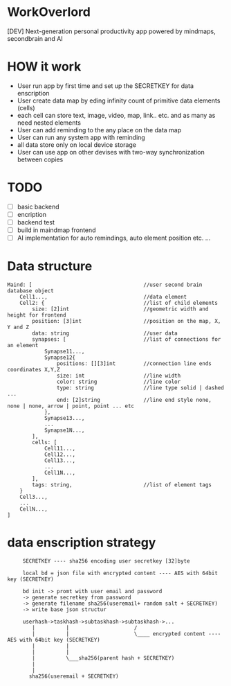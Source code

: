 # WorkOverlord

[DEV] Next-generation personal productivity app powered by mindmaps, secondbrain and AI

# HOW it work

- User run app by first time and set up the SECRETKEY for data enscription 
- User create data map by eding infinity count of primitive data elements (cells) 
- each cell can store text, image, video, map, link.. etc. and as many as need nested elements 
- User can add reminding to the any place on the data map
- User can run any system app with reminding 
- all data store only on local device storage
- User can use app on other devises with two-way synchronization between copies

# TODO

- [ ] basic backend
- [ ] encription
- [ ] backend test
- [ ] build in maindmap frontend
- [ ] AI implementation for auto remindings, auto element position etc.
...

# Data structure

```
Maind: [                                    //user second brain database object
    Cell1...,                               //data element
    Cell2: {                                //list of child elements
        size: [2]int                        //geometric width and height for frontend
        position: [3]int                    //position on the map, X, Y and Z
        data: string                        //user data
        synapses: [                         //list of connections for an element
            Synapse11...,
            Synapse12{
                positions: [][3]int         //connection line ends coordinates X,Y,Z
                size: int                   //line width
                color: string               //line color
                type: string                //line type solid | dashed ...
                end: [2]string              //line end style none, none | none, arrow | point, point ... etc
            },
            Synapse13...,
            ...
            Synapse1N...,
        ],
        cells: [
            Cell11...,
            Cell12...,
            Cell13...,
            ...
            Cell1N...,
        ],
        tags: string,                       //list of element tags
    }
    Cell3...,
    ...
    CellN...,
]

```

# data enscription strategy

```
     SECRETKEY ---- sha256 encoding user secretkey [32]byte

     local bd = json file with encrypted content ---- AES with 64bit key (SECRETKEY)

     bd init -> promt with user email and password
     -> generate secretkey from password
     -> generate filename sha256(useremail+ random salt + SECRETKEY)
     -> write base json structur

     userhash->taskhash->subtaskhash->subtaskhash->...
        |          |                     /
        |          |                     \____ encrypted content ---- AES with 64bit key (SECRETKEY)
        |          |
        |          |
        |          \___sha256(parent hash + SECRETKEY)
        |
        |
       sha256(useremail + SECRETKEY)
```
